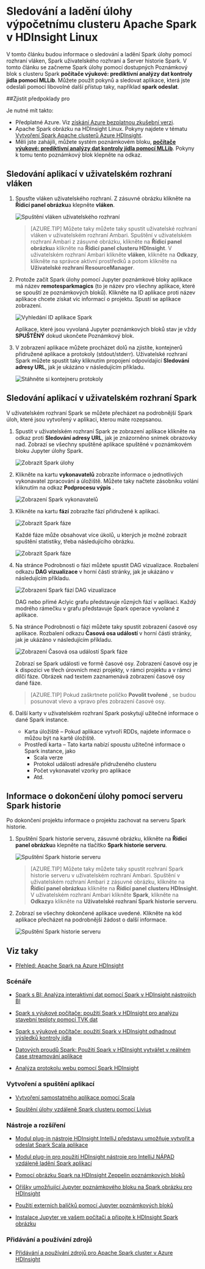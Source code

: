 <properties 
    pageTitle="Sledování a ladění úlohami na Apache Spark cluster v HDInsight | Microsoft Azure" 
    description="Sledování a ladění úlohy výpočetnímu clusteru Spark v Azure Hdinsightu pomocí vláken uživatelského rozhraní, Spark uživatelského rozhraní a historie Spark server" 
    services="hdinsight" 
    documentationCenter="" 
    authors="nitinme" 
    manager="jhubbard" 
    editor="cgronlun"
    tags="azure-portal"/>

<tags 
    ms.service="hdinsight" 
    ms.workload="big-data" 
    ms.tgt_pltfrm="na" 
    ms.devlang="na" 
    ms.topic="article" 
    ms.date="08/25/2016" 
    ms.author="nitinme"/>

# <a name="track-and-debug-jobs-running-on-apache-spark-cluster-in-hdinsight-linux"></a>Sledování a ladění úlohy výpočetnímu clusteru Apache Spark v HDInsight Linux

V tomto článku budou informace o sledování a ladění Spark úlohy pomocí rozhraní vláken, Spark uživatelského rozhraní a Server historie Spark. V tomto článku se začneme Spark úlohy pomocí dostupných Poznámkový blok s clusteru Spark **počítače výukové: prediktivní analýzy dat kontroly jídla pomocí MLLib**. Můžete použít pokynů a sledovat aplikace, která jste odeslali pomocí libovolné další přístup taky, například **spark odeslat**.

##<a name="prerequisites"></a>Zjistit předpoklady pro

Je nutné mít takto:

- Předplatné Azure. Viz [získání Azure bezplatnou zkušební verzi](https://azure.microsoft.com/documentation/videos/get-azure-free-trial-for-testing-hadoop-in-hdinsight/).
- Apache Spark obrázku na HDInsight Linux. Pokyny najdete v tématu [Vytvoření Spark Apache clusterů Azure HDInsight](hdinsight-apache-spark-jupyter-spark-sql.md).
- Měli jste zahájili, můžete systém poznámkovém bloku, **[počítače výukové: prediktivní analýzy dat kontroly jídla pomocí MLLib](hdinsight-apache-spark-machine-learning-mllib-ipython.md)**. Pokyny k tomu tento poznámkový blok klepněte na odkaz.  

## <a name="track-an-application-in-the-yarn-ui"></a>Sledování aplikací v uživatelském rozhraní vláken

1. Spusťte vláken uživatelského rozhraní. Z zásuvné obrázku klikněte na **Řídicí panel obrázku**a klepněte **vláken**.

    ![Spuštění vláken uživatelského rozhraní](./media/hdinsight-apache-spark-job-debugging/launch-yarn-ui.png)

    >[AZURE.TIP] Můžete taky můžete taky spustit uživatelské rozhraní vláken v uživatelském rozhraní Ambari. Spuštění v uživatelském rozhraní Ambari z zásuvné obrázku, klikněte na **Řídicí panel obrázku**a klikněte na **Řídicí panel clusteru HDInsight**. V uživatelském rozhraní Ambari klikněte **vláken**, klikněte na **Odkazy**, klikněte na správce aktivní prostředků a potom klikněte na **Uživatelské rozhraní ResourceManager**.  

3. Protože začít Spark úlohy pomocí Jupyter poznámkové bloky aplikace má název **remotesparkmagics** (to je název pro všechny aplikace, které se spouští ze poznámkových bloků). Klikněte na ID aplikace proti název aplikace chcete získat víc informací o projektu. Spustí se aplikace zobrazení.

    ![Vyhledání ID aplikace Spark](./media/hdinsight-apache-spark-job-debugging/find-application-id.png)

    Aplikace, které jsou vyvolaná Jupyter poznámkových bloků stav je vždy **SPUŠTĚNÝ** dokud ukončete Poznámkový blok.

4. V zobrazení aplikace můžete procházet dolů na zjistíte, kontejnerů přidružené aplikace a protokoly (stdout/stderr). Uživatelské rozhraní Spark můžete spustit taky kliknutím propojení odpovídající **Sledování adresy URL**, jak je ukázáno v následujícím příkladu. 

    ![Stáhněte si kontejneru protokoly](./media/hdinsight-apache-spark-job-debugging/download-container-logs.png)

## <a name="track-an-application-in-the-spark-ui"></a>Sledování aplikací v uživatelském rozhraní Spark

V uživatelském rozhraní Spark se můžete přecházet na podrobnější Spark úloh, které jsou vytvořený v aplikaci, kterou máte rozepsanou.

1. Spustit v uživatelském rozhraní Spark ze zobrazení aplikace klikněte na odkaz proti **Sledování adresy URL**, jak je znázorněno snímek obrazovky nad. Zobrazí se všechny spuštěné aplikace spuštěné v poznámkovém bloku Jupyter úlohy Spark.

    ![Zobrazit Spark úlohy](./media/hdinsight-apache-spark-job-debugging/view-spark-jobs.png)

2. Klikněte na kartu **vykonavatelů** zobrazíte informace o jednotlivých vykonavatel zpracování a úložiště. Můžete taky načtete zásobníku volání kliknutím na odkaz **Podprocesu výpis** .

    ![Zobrazení Spark vykonavatelů](./media/hdinsight-apache-spark-job-debugging/view-spark-executors.png)
 
3. Klikněte na kartu **fází** zobrazíte fází přidružené k aplikaci.

    ![Zobrazit Spark fáze](./media/hdinsight-apache-spark-job-debugging/view-spark-stages.png)

    Každé fáze může obsahovat více úkolů, u kterých je možné zobrazit spuštění statistiky, třeba následujícího obrázku.

    ![Zobrazit Spark fáze](./media/hdinsight-apache-spark-job-debugging/view-spark-stages-details.png) 

4. Na stránce Podrobnosti o fázi můžete spustit DAG vizualizace. Rozbalení odkazu **DAG vizualizace** v horní části stránky, jak je ukázáno v následujícím příkladu.

    ![Zobrazení Spark fází DAG vizualizace](./media/hdinsight-apache-spark-job-debugging/view-spark-stages-dag-visualization.png)

    DAG nebo přímé Aclyic grafu představuje různých fází v aplikaci. Každý modrého rámečku v grafu představuje Spark operace vyvolané z aplikace.

5. Na stránce Podrobnosti o fázi můžete taky spustit zobrazení časové osy aplikace. Rozbalení odkazu **Časová osa událostí** v horní části stránky, jak je ukázáno v následujícím příkladu.

    ![Zobrazení Časová osa událostí Spark fáze](./media/hdinsight-apache-spark-job-debugging/view-spark-stages-event-timeline.png)

    Zobrazí se Spark události ve formě časové osy. Zobrazení časové osy je k dispozici ve třech úrovních mezi projekty, v rámci projektu a v rámci dílčí fáze. Obrázek nad textem zaznamenává zobrazení časové osy dané fáze.

    >[AZURE.TIP] Pokud zaškrtnete políčko **Povolit tvořené** , se budou posunovat vlevo a vpravo přes zobrazení časové osy.

6. Další karty v uživatelském rozhraní Spark poskytují užitečné informace o dané Spark instance.

    * Karta úložiště – Pokud aplikace vytvoří RDDs, najdete informace o můžou být na kartě úložiště.
    * Prostředí karta – Tato karta nabízí spoustu užitečné informace o Spark instance, jako 
        * Scala verze
        * Protokol událostí adresáře přidruženého clusteru
        * Počet vykonavatel vzorky pro aplikace
        * Atd.

## <a name="find-information-about-completed-jobs-using-the-spark-history-server"></a>Informace o dokončení úlohy pomocí serveru Spark historie

Po dokončení projektu informace o projektu zachovat na serveru Spark historie.

1. Spuštění Spark historie serveru, zásuvné obrázku, klikněte na **Řídicí panel obrázku**a klepněte na tlačítko **Spark historie serveru**.

    ![Spuštění Spark historie serveru](./media/hdinsight-apache-spark-job-debugging/launch-spark-history-server.png)

    >[AZURE.TIP] Můžete taky můžete taky spustit rozhraní Spark historie serveru v uživatelském rozhraní Ambari. Spuštění v uživatelském rozhraní Ambari z zásuvné obrázku, klikněte na **Řídicí panel obrázku**a klikněte na **Řídicí panel clusteru HDInsight**. V uživatelském rozhraní Ambari klikněte **Spark**, klikněte na **Odkazy**a klikněte na **Uživatelské rozhraní Spark historie serveru**.

2. Zobrazí se všechny dokončené aplikace uvedené. Klikněte na kód aplikace přecházet na podrobnější žádost o další informace.

    ![Spuštění Spark historie serveru](./media/hdinsight-apache-spark-job-debugging/view-completed-applications.png)
    

## <a name="seealso"></a>Viz taky


* [Přehled: Apache Spark na Azure HDInsight](hdinsight-apache-spark-overview.md)

### <a name="scenarios"></a>Scénáře

* [Spark s BI: Analýza interaktivní dat pomocí Spark v HDInsight nástrojích BI](hdinsight-apache-spark-use-bi-tools.md)

* [Spark s výukové počítače: použití Spark v HDInsight pro analýzu stavební teploty pomocí TVK dat](hdinsight-apache-spark-ipython-notebook-machine-learning.md)

* [Spark s výukové počítače: použití Spark v HDInsight odhadnout výsledků kontroly jídla](hdinsight-apache-spark-machine-learning-mllib-ipython.md)

* [Datových proudů Spark: Použití Spark v HDInsight vytvářet v reálném čase streamování aplikace](hdinsight-apache-spark-eventhub-streaming.md)

* [Analýza protokolu webu pomocí Spark HDInsight](hdinsight-apache-spark-custom-library-website-log-analysis.md)

### <a name="create-and-run-applications"></a>Vytvoření a spuštění aplikací

* [Vytvoření samostatného aplikace pomocí Scala](hdinsight-apache-spark-create-standalone-application.md)

* [Spuštění úlohy vzdáleně Spark clusteru pomocí Livius](hdinsight-apache-spark-livy-rest-interface.md)

### <a name="tools-and-extensions"></a>Nástroje a rozšíření

* [Modul plug-in nástroje HDInsight IntelliJ představu umožňuje vytvořit a odeslat Spark Scala aplikace](hdinsight-apache-spark-intellij-tool-plugin.md)

* [Modul plug-in pro použití HDInsight nástroje pro IntelliJ NÁPAD vzdáleně ladění Spark aplikací](hdinsight-apache-spark-intellij-tool-plugin-debug-jobs-remotely.md)

* [Pomocí obrázku Spark na HDInsight Zeppelin poznámkových bloků](hdinsight-apache-spark-use-zeppelin-notebook.md)

* [Oříšky umožňující Jupyter poznámkového bloku na Spark obrázku pro HDInsight](hdinsight-apache-spark-jupyter-notebook-kernels.md)

* [Použití externích balíčků pomocí Jupyter poznámkových bloků](hdinsight-apache-spark-jupyter-notebook-use-external-packages.md)

* [Instalace Jupyter ve vašem počítači a připojte k HDInsight Spark obrázku](hdinsight-apache-spark-jupyter-notebook-install-locally.md)

### <a name="manage-resources"></a>Přidávání a používání zdrojů

* [Přidávání a používání zdrojů pro Apache Spark cluster v Azure HDInsight](hdinsight-apache-spark-resource-manager.md)
